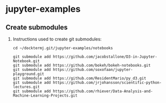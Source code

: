 # jupyter-examples

## Create submodules

1. Instructions used to create git submodules:

    ```console
    cd ~/docktermj.git/jupyter-examples/notebooks

    git submodule add https://github.com/jacobstallone/D3-in-Jupyter-Notebook.git
    git submodule add https://github.com/bokeh/bokeh-notebooks.git
    git submodule add https://github.com/soxofaan/jupyter-playground.git
    git submodule add https://github.com/ResidentMario/py_d3.git
    git submodule add https://github.com/jrjohansson/scientific-python-lectures.git
    git submodule add https://github.com/rhiever/Data-Analysis-and-Machine-Learning-Projects.git
    ```
